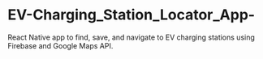 # EV-Charging_Station_Locator_App-
React Native app to find, save, and navigate to EV charging stations using Firebase and Google Maps API.
